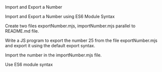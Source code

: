 Import and Export a Number

Import and Export a Number using ES6 Module Syntax

Create two files exportNumber.mjs, importNumber.mjs parallel to README.md file.

Write a JS program to export the number 25 from the file exportNumber.mjs and export it using the default export syntax.

Import the number in the importNumber.mjs file.

Use ES6 module syntax